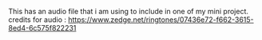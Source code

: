 This has an audio file that i am using to include in one of my mini project.
credits for audio : https://www.zedge.net/ringtones/07436e72-f662-3615-8ed4-6c575f822231
